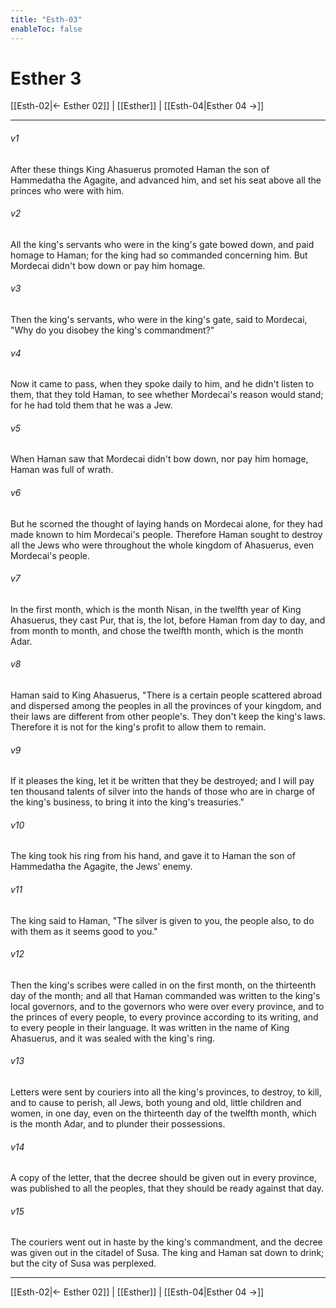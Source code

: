 ```yaml
---
title: "Esth-03"
enableToc: false
---
```

# Esther 3

[[Esth-02|← Esther 02]] | [[Esther]] | [[Esth-04|Esther 04 →]]
***



###### v1 
After these things King Ahasuerus promoted Haman the son of Hammedatha the Agagite, and advanced him, and set his seat above all the princes who were with him. 

###### v2 
All the king's servants who were in the king's gate bowed down, and paid homage to Haman; for the king had so commanded concerning him. But Mordecai didn't bow down or pay him homage. 

###### v3 
Then the king's servants, who were in the king's gate, said to Mordecai, "Why do you disobey the king's commandment?" 

###### v4 
Now it came to pass, when they spoke daily to him, and he didn't listen to them, that they told Haman, to see whether Mordecai's reason would stand; for he had told them that he was a Jew. 

###### v5 
When Haman saw that Mordecai didn't bow down, nor pay him homage, Haman was full of wrath. 

###### v6 
But he scorned the thought of laying hands on Mordecai alone, for they had made known to him Mordecai's people. Therefore Haman sought to destroy all the Jews who were throughout the whole kingdom of Ahasuerus, even Mordecai's people. 

###### v7 
In the first month, which is the month Nisan, in the twelfth year of King Ahasuerus, they cast Pur, that is, the lot, before Haman from day to day, and from month to month, and chose the twelfth month, which is the month Adar. 

###### v8 
Haman said to King Ahasuerus, "There is a certain people scattered abroad and dispersed among the peoples in all the provinces of your kingdom, and their laws are different from other people's. They don't keep the king's laws. Therefore it is not for the king's profit to allow them to remain. 

###### v9 
If it pleases the king, let it be written that they be destroyed; and I will pay ten thousand talents of silver into the hands of those who are in charge of the king's business, to bring it into the king's treasuries." 

###### v10 
The king took his ring from his hand, and gave it to Haman the son of Hammedatha the Agagite, the Jews' enemy. 

###### v11 
The king said to Haman, "The silver is given to you, the people also, to do with them as it seems good to you." 

###### v12 
Then the king's scribes were called in on the first month, on the thirteenth day of the month; and all that Haman commanded was written to the king's local governors, and to the governors who were over every province, and to the princes of every people, to every province according to its writing, and to every people in their language. It was written in the name of King Ahasuerus, and it was sealed with the king's ring. 

###### v13 
Letters were sent by couriers into all the king's provinces, to destroy, to kill, and to cause to perish, all Jews, both young and old, little children and women, in one day, even on the thirteenth day of the twelfth month, which is the month Adar, and to plunder their possessions. 

###### v14 
A copy of the letter, that the decree should be given out in every province, was published to all the peoples, that they should be ready against that day. 

###### v15 
The couriers went out in haste by the king's commandment, and the decree was given out in the citadel of Susa. The king and Haman sat down to drink; but the city of Susa was perplexed.

***
[[Esth-02|← Esther 02]] | [[Esther]] | [[Esth-04|Esther 04 →]]
